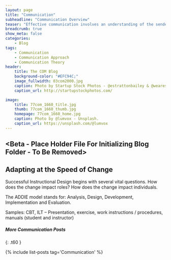 ```yaml
---
layout: page
title: "Communication"
subheadline: "Communication Overview"
teaser: "Effective communication involves an understanding of the sender, the message and the receiver."
breadcrumb: true
show_meta: false
categories:
    - Blog
tags:
    - Communication
    - Communication Approach
    - Communication Theory
header:
    title: The COM Blog
    background-color: "#EFC94C;"
    image_fullwidth: 03com2000.jpg
    caption: Photo by Startup Stock Photos - @estrattonbailey & @wearesculpt.
    caption_url: http://startupstockphotos.com/

image:
    title: 77com_1660_title.jpg
    thumb: 77com_1660_thumb.jpg
    homepage: 77com_1660_home.jpg
    caption: Photo by @lumvox - Unsplash.
    caption_url: https://unsplash.com/@lumvox
---
```

<!--more-->
## <Beta - Place Holder File For Initializing Blog Folder - To Be Removed>

## Adapting at the Speed of Change
Successful Instructional Design begins with several vital questions. How does the change impact roles? How does the change impact individuals.

The ADDIE model stands for: Analysis, Design, Development, Implementation and Evaluation.

Samples: CBT, ILT – Presentation, exercise, work instructions / procedures, manuals (student and instructor)




##### More Communication Posts
{: .t60 }

{% include list-posts tag='Communication' %}
